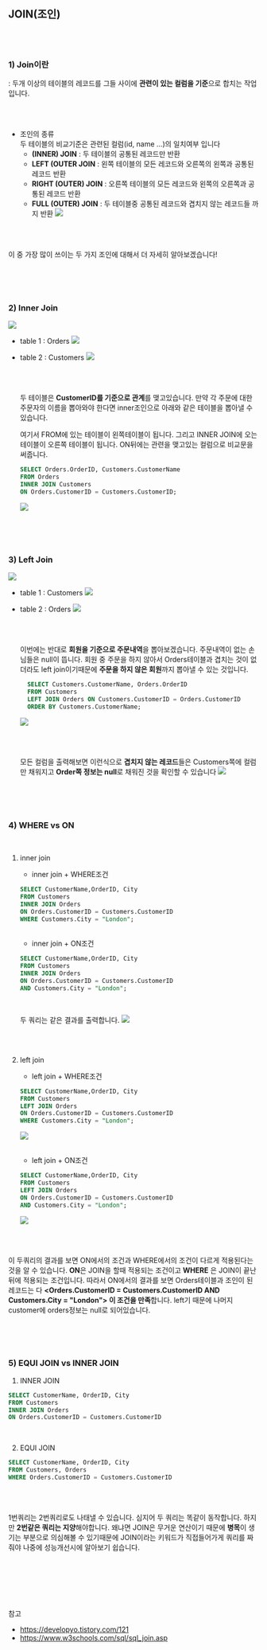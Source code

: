 ## JOIN(조인)

</br></br>

### 1) Join이란
: 두개 이상의 테이블의 레코드를 그들 사이에 **관련이 있는 컬럼을 기준**으로 합치는 작업입니다. 

</br></br>

- 조인의 종류  
   두 테이블의 비교기준은 관련된 컬럼(id, name ...)의 일치여부 입니다
  - **(INNER) JOIN** : 두 테이블의 공통된 레코드만 반환
  - **LEFT (OUTER JOIN** : 왼쪽 테이블의 모든 레코드와 오른쪽의 왼쪽과 공통된 레코드 반환  
  - **RIGHT (OUTER) JOIN** : 오른쪽 테이블의 모든 레코드와 왼쪽의 오른쪽과 공통된 레코드 반환
  - **FULL (OUTER) JOIN** : 두 테이블중 공통된 레코드와 겹치지 않는 레코드들 까지 반환
![](/DB/img/join.png)

</br></br>

이 중 가장 많이 쓰이는 두 가지 조인에 대해서 더 자세히 알아보겠습니다!

</br></br></br>

### 2) Inner Join
![](https://www.w3schools.com/sql/img_innerjoin.gif)

- table 1 : Orders
  ![](img/order.png)

- table 2 : Customers
  ![](img/customer.png)

  </br></br>


  두 테이블은 **CustomerID를 기준으로 관계**를 맺고있습니다. 만약 각 주문에 대한 주문자의 이름을 뽑아와야 한다면 inner조인으로 아래와 같은 테이블을 뽑아낼 수 있습니다.

  여기서 FROM에 있는 테이블이 왼쪽테이블이 됩니다. 그리고 INNER JOIN에 오는 테이블이 오른쪽 테이블이 됩니다. ON뒤에는 관련을 맺고있는 컬럼으로 비교문을 써줍니다.

  ```sql
  SELECT Orders.OrderID, Customers.CustomerName
  FROM Orders
  INNER JOIN Customers
  ON Orders.CustomerID = Customers.CustomerID;
  ```

  ![](img/inner.png)

</br></br></br>

### 3) Left Join
![](https://www.w3schools.com/sql/img_leftjoin.gif)


- table 1 : Customers
  ![](img/customer.png)

- table 2 : Orders
  ![](img/order.png)

  </br></br>

  이번에는 반대로 **회원을 기준으로 주문내역**을 뽑아보겠습니다. 주문내역이 없는 손님들은 null이 뜹니다. 회원 중 주문을 하지 않아서 Orders테이블과 겹치는 것이 없더라도 left join이기때문에 **주문을 하지 않은 회원**까지 뽑아낼 수 있는 것입니다. 

  ```sql
    SELECT Customers.CustomerName, Orders.OrderID
    FROM Customers
    LEFT JOIN Orders ON Customers.CustomerID = Orders.CustomerID
    ORDER BY Customers.CustomerName;
  ```
  ![](img/outer.png)

    </br></br>

  모든 컬럼을 출력해보면 이런식으로 **겹치지 않는 레코드**들은 Customers쪽에 컬럼만 채워지고 **Order쪽 정보는 null**로 채워진 것을 확인할 수 있습니다
  ![](/DB/img/outer2.png)

</br></br></br>

### 4) WHERE vs ON
</br>

  1. inner join
     -  inner join + WHERE조건
      ```sql
      SELECT CustomerName,OrderID, City
      FROM Customers
      INNER JOIN Orders
      ON Orders.CustomerID = Customers.CustomerID 
      WHERE Customers.City = "London";
      ```
      </br>

     - inner join + ON조건
      ```sql
      SELECT CustomerName,OrderID, City
      FROM Customers
      INNER JOIN Orders
      ON Orders.CustomerID = Customers.CustomerID 
      AND Customers.City = "London";
      ```
      </br>

      두 쿼리는 같은 결과를 출력합니다.
      ![](img/where&on.png)

      </br></br>
    
1. left join

     - left join + WHERE조건
      ```sql
      SELECT CustomerName,OrderID, City
      FROM Customers
      LEFT JOIN Orders
      ON Orders.CustomerID = Customers.CustomerID 
      WHERE Customers.City = "London";
      ```

      ![](img/left_where.png)
    
    </br>

    - left join + ON조건
    ```sql
    SELECT CustomerName,OrderID, City
    FROM Customers
    LEFT JOIN Orders
    ON Orders.CustomerID = Customers.CustomerID 
    AND Customers.City = "London";
    ```

    ![](img/left_ON.png)

 </br> </br>

  이 두쿼리의 결과를 보면 ON에서의 조건과 WHERE에서의 조건이 다르게 적용된다는 것을 알 수 있습니다. **ON**은 JOIN을 할때 적용되는 조건이고 **WHERE** 은 JOIN이 끝난뒤에 적용되는 조건입니다. 따라서 ON에서의 결과를 보면 Orders테이블과 조인이 된 레코드는 다 **<Orders.CustomerID = Customers.CustomerID AND Customers.City = "London">  이 조건을 만족**합니다. left기 때문에 나머지 customer에 orders정보는 null로 되어있습니다. 

 </br> </br> </br>


### 5) EQUI JOIN vs INNER JOIN

 1. INNER JOIN
  ```sql
  SELECT CustomerName, OrderID, City
  FROM Customers  
  INNER JOIN Orders
  ON Orders.CustomerID = Customers.CustomerID
  ```
   </br>

 2. EQUI JOIN
   ```sql
   SELECT CustomerName, OrderID, City
   FROM Customers, Orders
   WHERE Orders.CustomerID = Customers.CustomerID 
   ```

   </br> </br>
 
 1번쿼리는 2번쿼리로도 나태낼 수 있습니다. 심지어 두 쿼리는 똑같이 동작합니다. 하지만 **2번같은 쿼리는 지양**해야합니다. 왜냐면 JOIN은 무거운 연산이기 때문에 **병목**이 생기는 부분으로 의심해볼 수 있기때문에 JOIN이라는 키워드가 직접들어가게 쿼리를 짜줘야 나중에 성능개선시에 알아보기 쉽습니다. 
 
  </br> </br> </br> </br> </br>
  
참고
- https://developyo.tistory.com/121
- https://www.w3schools.com/sql/sql_join.asp

